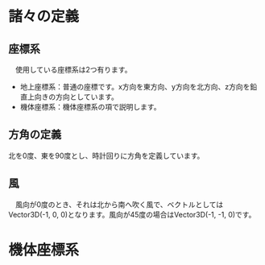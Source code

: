 # 諸々の定義
## 座標系
　使用している座標系は2つ有ります。
  - 地上座標系：普通の座標です。x方向を東方向、y方向を北方向、z方向を鉛直上向きの方向としています。
  - 機体座標系：機体座標系の項で説明します。

## 方角の定義
  北を0度、東を90度とし、時計回りに方角を定義しています。

## 風
　風向が0度のとき、それは北から南へ吹く風で、ベクトルとしてはVector3D(-1, 0, 0)となります。風向が45度の場合はVector3D(-1, -1, 0)です。

# 機体座標系